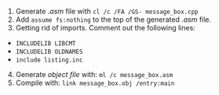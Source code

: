 1. Generate *.asm* file with `cl /c /FA /GS- message_box.cpp`
2. Add `assume fs:nothing` to the top of the generated *.asm* file.
3. Getting rid of imports. Comment out the following lines:
  - `INCLUDELIB LIBCMT` 
  - `INCLUDELIB OLDNAMES`
  - `include listing.inc`
4. Generate *object file* with: `ml /c message_box.asm`
5. Compile with: `link message_box.obj /entry:main`